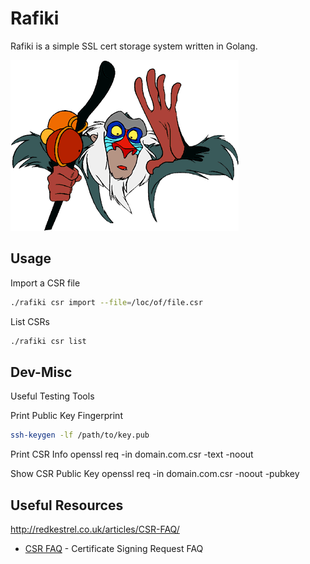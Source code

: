 Rafiki
=========

Rafiki is a simple SSL cert storage system written in Golang.

![rafiki](https://raw.githubusercontent.com/adamar/rafiki/master/doc/rafiki.gif)


Usage
--------------

Import a CSR file
```sh
./rafiki csr import --file=/loc/of/file.csr
```

List CSRs
```sh
./rafiki csr list
```



Dev-Misc
-------------

Useful Testing Tools

Print Public Key Fingerprint
```sh
ssh-keygen -lf /path/to/key.pub
```

Print CSR Info
openssl req -in domain.com.csr -text -noout

Show CSR Public Key
openssl req -in domain.com.csr -noout -pubkey




Useful Resources
------------

http://redkestrel.co.uk/articles/CSR-FAQ/

* [CSR FAQ] - Certificate Signing Request FAQ



[CSR FAQ]:http://redkestrel.co.uk/articles/CSR-FAQ/



